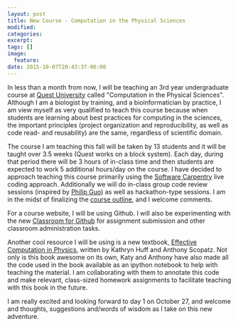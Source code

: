 ```yaml
---
layout: post
title: New Course - Computation in the Physical Sciences
modified:
categories: 
excerpt:
tags: []
image:
  feature:
date: 2015-10-07T20:43:37-06:00
---
```


In less than a month from now, I will be teaching an 3rd year undergraduate course at
[Quest University](http://www.questu.ca/) called "Computation in the Physical Sciences". 
Although I am a biologist by training, and a bioinformatician by practice, I 
am view myself as very qualified to teach this course because when students are learning
about best practices for computing in the sciences, the important principles 
(project organization and reproducibility, as well as code read- and reusability) are the 
same, regardless of scientific domain. 

The course I am teaching this fall will be taken by 13 students and it will be taught 
over 3.5 weeks (Quest works on a block system). Each day, during that period there will be
3 hours of in-class time and then students are expected to work 5 additional hours/day on
the course. I have decided to approach teaching this course primarily using the 
[Software Carpentry](http://software-carpentry.org/) live coding approach. Additionally
we will do in-class group code review sessions (inspired by 
[Philip Guo](http://cacm.acm.org/blogs/blog-cacm/175944-small-group-code-reviews-for-education/fulltext)) 
as well as hackathon-type sessions. I am in the midst of finalizing the 
[course outline](https://github.com/ttimbers/PHY3009/blob/master/Syllabus_Computation_in_the_Physical_Sciences.md),
and I welcome comments.

For a course website, I will be using Github. I will also be experimenting with the new
[Classroom for Github](https://github.com/blog/2055-teachers-manage-your-courses-with-classroom-for-github) 
for assignment submission and other classroom administration tasks. 

Another cool resource I will be using is a new textbook, 
[Effective Computation in Physics](http://physics.codes/), written by Kathryn Huff and 
Anthony Scopatz. Not only is this book awesome on its own, Katy and Anthony have also 
made all the code used in the book available as an ipython notebook to help with teaching 
the material. I am collaborating with them to annotate this code and make relevant, 
class-sized homework assignments to facilitate teaching with this book in the future.

I am really excited and looking forward to day 1 on October 27, and welcome and thoughts,
suggestions and/words of wisdom as I take on this new adventure.


